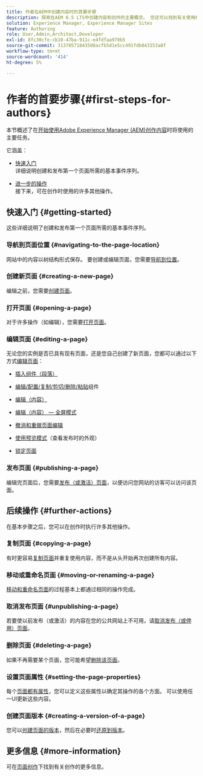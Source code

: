 ```yaml
---
title: 作者在AEM中创建内容时的首要步骤
description: 探索在AEM 6.5 LTS中创建内容和创作的主要概念。 您还可以找到有关使用标记、模板和其他页面功能的信息。
solution: Experience Manager, Experience Manager Sites
feature: Authoring
role: User,Admin,Architect,Developer
exl-id: 8fc30cfe-cb10-47ba-911c-e4fdfaa970b5
source-git-commit: 31370571843508acfb5d1e5cc491fdb043153a8f
workflow-type: tm+mt
source-wordcount: '414'
ht-degree: 5%

---
```


# 作者的首要步骤{#first-steps-for-authors}

本节概述了在[开始使用Adobe Experience Manager (AEM)创作内容](/help/sites-authoring/author.md#concept-of-authoring-and-publishing)时将使用的主要任务。

它涵盖：

* [快速入门](#getting-started)\
  详细说明创建和发布第一个页面所需的基本事件序列。

* [进一步的操作](#further-actions)\
  接下来，可在创作时使用的许多其他操作。

## 快速入门 {#getting-started}

这些详细说明了创建和发布第一个页面所需的基本事件序列。

### 导航到页面位置 {#navigating-to-the-page-location}

网站中的内容以树结构形式保存。 要创建或编辑页面，您需要[导航到位置](/help/sites-authoring/basic-handling.md#viewing-and-selecting-resources)。

### 创建新页面 {#creating-a-new-page}

编辑之前，您需要[创建页面](/help/sites-authoring/managing-pages.md#creating-a-new-page)。

### 打开页面 {#opening-a-page}

对于许多操作（如编辑），您需要[打开页面](/help/sites-authoring/managing-pages.md#opening-a-page-for-editing)。

### 编辑页面 {#editing-a-page}

无论您的实例是否已具有现有页面，还是您自己创建了新页面，您都可以通过以下方式[编辑页面](/help/sites-authoring/editing-content.md)：

* [插入组件（段落）](/help/sites-authoring/editing-content.md#inserting-a-component)
* [编辑/配置/复制/剪切/删除/粘贴](/help/sites-authoring/editing-content.md#edit-configure-copy-cut-delete-paste)组件
* [编辑（内容）](/help/sites-authoring/editing-content.md#edit-content)
* [编辑（内容） — 全屏模式](/help/sites-authoring/editing-content.md#edit-content-full-screen-mode)

* [撤消和重做页面编辑](/help/sites-authoring/editing-content.md#undoing-and-redoing-page-edits)
* [使用预览模式](/help/sites-authoring/editing-content.md#preview-mode)（查看发布时的外观）
* [锁定页面](/help/sites-authoring/editing-content.md#locking-a-page)

### 发布页面 {#publishing-a-page}

编辑完页面后，您需要[发布（或激活）页面](/help/sites-authoring/publishing-pages.md#main-pars-title-10)，以便访问您网站的访客可以访问该页面。

## 后续操作 {#further-actions}

在基本步骤之后，您可以在创作时执行许多其他操作。

### 复制页面 {#copying-a-page}

有时更容易[复制页面](/help/sites-authoring/managing-pages.md#copying-and-pasting-a-page)并重复使用内容，而不是从头开始再次创建所有内容。

### 移动或重命名页面 {#moving-or-renaming-a-page}

[移动和重命名页面](/help/sites-authoring/managing-pages.md#moving-or-renaming-a-page)的过程基本上都通过相同的操作完成。

### 取消发布页面 {#unpublishing-a-page}

若要使以前发布（或激活）的内容在您的公共网站上不可用，请[取消发布（或停用）页面](/help/sites-authoring/publishing-pages.md#main-pars-title-5)。

### 删除页面 {#deleting-a-page}

如果不再需要某个页面，您可能希望[删除该页面](/help/sites-authoring/managing-pages.md#deleting-a-page)。

### 设置页面属性 {#setting-the-page-properties}

每个[页面都有属性](/help/sites-authoring/editing-page-properties.md)，您可以定义这些属性以确定其操作的各个方面。 可以使用任一UI更新这些内容。

### 创建页面版本 {#creating-a-version-of-a-page}

您可以[创建页面的版本](/help/sites-authoring/working-with-page-versions.md#creating-a-new-version)，然后在必要时[还原到版本](/help/sites-authoring/working-with-page-versions.md#reverting-to-a-page-version)。

## 更多信息 {#more-information}

可在[页面创作](/help/sites-authoring/page-authoring.md)下找到有关创作的更多信息。
